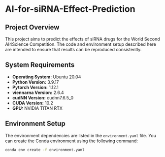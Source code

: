 # AI-for-siRNA-Effect-Prediction

## Project Overview
This project aims to predict the effects of siRNA drugs for the World Second AI4Science Competition. The code and environment setup described here are intended to ensure that results can be reproduced consistently.

## System Requirements
- **Operating System:** Ubuntu 20.04
- **Python Version:** 3.9.17
- **Pytorch Version:** 1.12.1
- **viennarna Version:** 2.6.4
- **cudNN Version:** cudnn7.6.5_0
- **CUDA Version:** 10.2
- **GPU:** NVIDIA TITAN RTX

## Environment Setup
The environment dependencies are listed in the `environment.yaml` file. You can create the Conda environment using the following command:

```bash
conda env create -f environment.yaml
